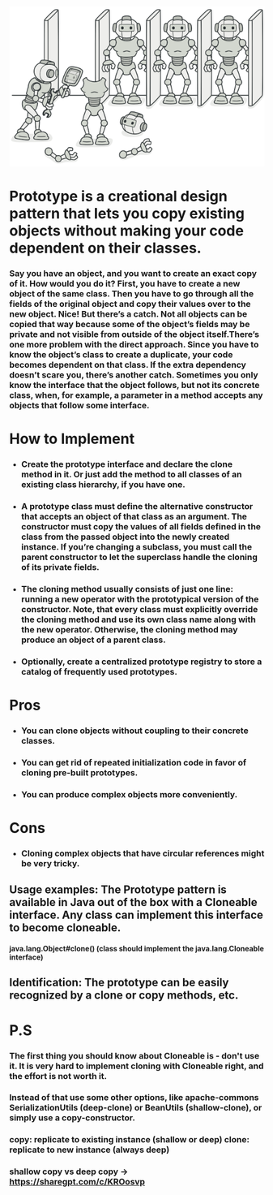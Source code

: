 ![image.png](../../../resources/static/images/prototype.png)
# Prototype is a creational design pattern that lets you copy existing objects without making your code dependent on their classes.
### Say you have an object, and you want to create an exact copy of it. How would you do it? First, you have to create a new object of the same class. Then you have to go through all the fields of the original object and copy their values over to the new object. Nice! But there’s a catch. Not all objects can be copied that way because some of the object’s fields may be private and not visible from outside of the object itself.There’s one more problem with the direct approach. Since you have to know the object’s class to create a duplicate, your code becomes dependent on that class. If the extra dependency doesn’t scare you, there’s another catch. Sometimes you only know the interface that the object follows, but not its concrete class, when, for example, a parameter in a method accepts any objects that follow some interface.
# How to Implement
- ### Create the prototype interface and declare the clone method in it. Or just add the method to all classes of an existing class hierarchy, if you have one.
- ### A prototype class must define the alternative constructor that accepts an object of that class as an argument. The constructor must copy the values of all fields defined in the class from the passed object into the newly created instance. If you’re changing a subclass, you must call the parent constructor to let the superclass handle the cloning of its private fields.
- ### The cloning method usually consists of just one line: running a new operator with the prototypical version of the constructor. Note, that every class must explicitly override the cloning method and use its own class name along with the new operator. Otherwise, the cloning method may produce an object of a parent class.
- ### Optionally, create a centralized prototype registry to store a catalog of frequently used prototypes.
# Pros
- ### You can clone objects without coupling to their concrete classes.
- ### You can get rid of repeated initialization code in favor of cloning pre-built prototypes.
- ### You can produce complex objects more conveniently.
# Cons
- ### Cloning complex objects that have circular references might be very tricky.

## Usage examples: The Prototype pattern is available in Java out of the box with a Cloneable interface. Any class can implement this interface to become cloneable.
#### java.lang.Object#clone() (class should implement the java.lang.Cloneable interface)
## Identification: The prototype can be easily recognized by a clone or copy methods, etc.

# P.S
### The first thing you should know about Cloneable is - don't use it. It is very hard to implement cloning with Cloneable right, and the effort is not worth it.
### Instead of that use some other options, like apache-commons SerializationUtils (deep-clone) or BeanUtils (shallow-clone), or simply use a copy-constructor.
### copy: replicate to existing instance (shallow or deep) clone: replicate to new instance (always deep)
### shallow copy vs deep copy -> https://sharegpt.com/c/KROosvp